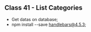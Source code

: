 <h2> Class 41 - List Categories  </h2>

* Get datas on database;
* npm install --save handlebars@4.5.3;